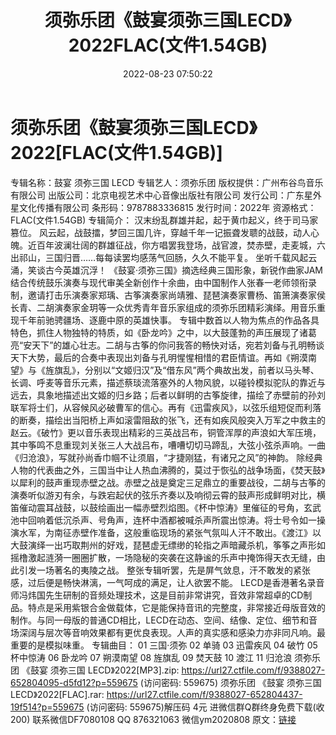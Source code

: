 ﻿---
title: 须弥乐团《鼓宴须弥三国LECD》2022FLAC(文件1.54GB)
date: 2022-08-23 07:50:22
categories: 新碟专辑、稀有等精品
tags: 纯音雅乐
---
# 须弥乐团《鼓宴须弥三国LECD》2022[FLAC(文件1.54GB)]

专辑名称：鼓宴 须弥三国 LECD
专辑艺人：须弥乐团
版权提供：广州布谷鸟音乐有限公司
出版公司：北京电视艺术中心音像出版社有限公司
发行公司：广东星外星文化传播有限公司
条形码：9787883336815
发行时间：2022年
资源格式：FLAC(文件1.54GB)
专辑简介：
汉末纷乱群雄并起，起于黄巾起义，终于司马家篡位。
风云起，战鼓擂，梦回三国几许，穿越千年一记振聋发聩的战鼓，动人心魄。近百年波澜壮阔的群雄征战，你方唱罢我登场，战官渡，焚赤壁，走麦城，六出祁山，三国归晋……每每读罢均感荡气回肠，久久不能平复。
坐听千载风起云涌，笑谈古今英雄沉浮！
《鼓宴·须弥三国》摘选经典三国形象，新锐作曲家JAM结合传统鼓乐演奏与现代审美全新创作十余曲，由中国制作人张春一老师领衔录制，邀请打击乐演奏家郑瑀、古筝演奏家尚靖雅、琵琶演奏家曹杨、笛箫演奏家侯长青、二胡演奏家金玥等一众优秀青年音乐家组成的须弥乐团精彩演绎。用音乐重现千年前驰骋疆场、逐鹿中原的英雄快事。
专辑中数首以人物为焦点的作品各具特色，抓住人物独特的特质，如《卧龙吟》之中，以大鼓蓬勃的声压展现了诸葛亮“安天下”的雄心壮志。二胡与古筝的你问我答的畅快对话，宛若刘备与孔明畅谈天下大势，最后的合奏中表现出刘备与孔明惺惺相惜的君臣情谊。再如《朔漠南望》与《旌旗乱》，分别以“文姬归汉”及“借东风”两个典故出发，前者以马头琴、长调、呼麦等音乐元素，描述蔡琰流落塞外的人物风貌，以碰铃模拟驼队的靠近与远去，具象地描述出文姬的归乡路；后者以鲜明的古筝旋律，描绘了赤壁前的孙刘联军将士们，从容候风必破曹军的信心。再有《迅雷疾风》，以弦乐组短促而利落的断奏，描绘出当阳桥上声如滚雷阻敌的张飞，还有如疾风般突入万军之中救主的赵云。《破竹》更以音乐表现出精彩的三英战吕布，铜管浑厚的声浪如大军压境，其中筝鸣不息重现刘关张三人大战吕布，嘈嘈切切马蹄乱，大弦小弦杀声响。一曲《归沧浪》，写就孙尚香巾帼不让须眉，“才捷刚猛，有诸兄之风”的神韵。
除经典人物的代表曲之外，三国当中让人热血沸腾的，莫过于恢弘的战争场面，《焚天鼓》以犀利的鼓声重现赤壁之战。赤壁之战是奠定三足鼎立的重要战役，二胡与古筝的演奏听似游刃有余，与跌宕起伏的弦乐齐奏以及响彻云霄的鼓声形成鲜明对比，横笛催动震耳战鼓，以鼓绘画出一幅赤壁烈焰图。《杯中惊涛》里催征的号角，玄武池中回响着低沉杀声、号角声，连杯中酒都被喊杀声所震出惊涛。将士号令如一操演水军，为南征赤壁作准备，这般重临现场的紧张气氛叫人汗不敢出。《渡江》以大鼓演绎一出巧取荆州的好戏，琵琶虚无缥缈的轮指之声暗藏杀机，筝筝之声形如摇橹激起涟漪一圈圈扩散，一场隐秘的突袭在这静谧的乐声中掩饰得天衣无缝，由此引发一场著名的夷陵之战。
整张专辑听罢，先是屏气敛息，汗不敢发的紧张感，过后便是畅快淋漓，一气呵成的满足，让人欲罢不能。
LECD是香港著名录音师冯炜国先生研制的音频处理技术，这是目前非常讲究，音效非常超卓的CD制品。特点是采用紫银合金做载体，它是能保持音讯的完整度，非常接近母版音效的制作。与同一母版的普通CD相比，LECD在动态、空间、结像、定位、细节和音场深阔与层次等音响效果都有更优良表现。人声的真实感和感染力亦非同凡响。最重要的是模拟味重。
专辑曲目：
01 三国·须弥
02 单骑
03 迅雷疾风
04 破竹
05 杯中惊涛
06 卧龙吟
07 朔漠南望
08 旌旗乱
09 焚天鼓
10 渡江
11 归沧浪
须弥乐团 《鼓宴 须弥三国 LECD》2022[MP3].zip: https://url27.ctfile.com/f/9388027-652804095-d5fd12?p=559675
(访问密码: 559675)
须弥乐团 《鼓宴 须弥三国 LECD》2022[FLAC].rar: https://url27.ctfile.com/f/9388027-652804437-19f514?p=559675
(访问密码: 559675)解压码 4元
进微信群Q群终身免费下载(收200)
联系微信DF7080108 QQ 876321063
微信ym2020808
原文：[链接](https://blog.sina.com.cn/s/blog_1647c7e7601030z0n.html)